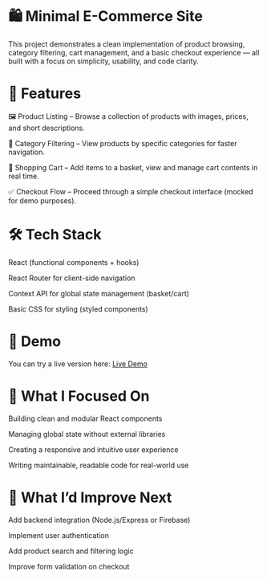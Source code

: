 # 🛍️ Minimal E-Commerce Site
This project demonstrates a clean implementation of product browsing, category filtering, cart management, and a basic checkout experience — all built with a focus on simplicity, usability, and code clarity.

# 🚀 Features
🖼 Product Listing – Browse a collection of products with images, prices, and short descriptions.

🧭 Category Filtering – View products by specific categories for faster navigation.

🛒 Shopping Cart – Add items to a basket, view and manage cart contents in real time.

✅ Checkout Flow – Proceed through a simple checkout interface (mocked for demo purposes).

# 🛠 Tech Stack
React (functional components + hooks)

React Router for client-side navigation

Context API for global state management (basket/cart)

Basic CSS for styling (styled components)

# 📸 Demo

You can try a live version here: [Live Demo](https://e-store-mu-one.vercel.app/basket)

# 📌 What I Focused On
Building clean and modular React components

Managing global state without external libraries

Creating a responsive and intuitive user experience

Writing maintainable, readable code for real-world use

# 🧠 What I’d Improve Next
Add backend integration (Node.js/Express or Firebase)

Implement user authentication

Add product search and filtering logic

Improve form validation on checkout

